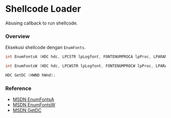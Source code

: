 # Shellcode Loader

Abusing callback to run shellcode.

### Overview

Eksekusi shellcode dengan `EnumFonts`.

```c++
int EnumFontsA (HDC hdc, LPCSTR lpLogfont, FONTENUMPROCA lpProc, LPARAM lParam);

int EnumFontsW (HDC hdc, LPCWSTR lpLogfont, FONTENUMPROCW lpProc, LPARAM lParam);

HDC GetDC (HWND hWnd);
```

### Reference 

- [MSDN EnumFontsA](https://docs.microsoft.com/en-us/windows/win32/api/wingdi/nf-wingdi-enumfontsa)
- [MSDN EnumFontsW](https://docs.microsoft.com/en-us/windows/win32/api/wingdi/nf-wingdi-enumfontsw)
- [MSDN GetDC](https://docs.microsoft.com/en-us/windows/win32/api/winuser/nf-winuser-getdc)